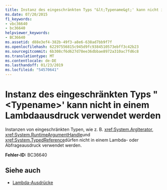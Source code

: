 ```yaml
---
title: Instanz des eingeschränkten Typs "&lt;Typename&gt;' kann nicht in einem Lambdaausdruck verwendet werden
ms.date: 07/20/2015
f1_keywords:
- vbc36640
- bc36640
helpviewer_keywords:
- BC36640
ms.assetid: d88e3ef4-382b-49f3-a8e6-638ad7bb9f7f
ms.openlocfilehash: 62297556815c945d9fc9384510573ebff3c42b23
ms.sourcegitcommit: 6b308cf6d627d78ee36dbbae8972a310ac7fd6c8
ms.translationtype: MT
ms.contentlocale: de-DE
ms.lasthandoff: 01/23/2019
ms.locfileid: "54570641"
---
```

# <a name="instance-of-restricted-type-lttypenamegt-cannot-be-used-in-a-lambda-expression"></a>Instanz des eingeschränkten Typs "&lt;Typename&gt;' kann nicht in einem Lambdaausdruck verwendet werden
Instanzen von eingeschränkten Typen, wie z. B. <xref:System.ArgIterator>, <xref:System.RuntimeArgumentHandle>und <xref:System.TypedReference>dürfen nicht in einem Lambda- oder Abfrageausdruck verwendet werden.  
  
 **Fehler-ID:** BC36640  
  
## <a name="see-also"></a>Siehe auch
- [Lambda-Ausdrücke](../../visual-basic/programming-guide/language-features/procedures/lambda-expressions.md)
